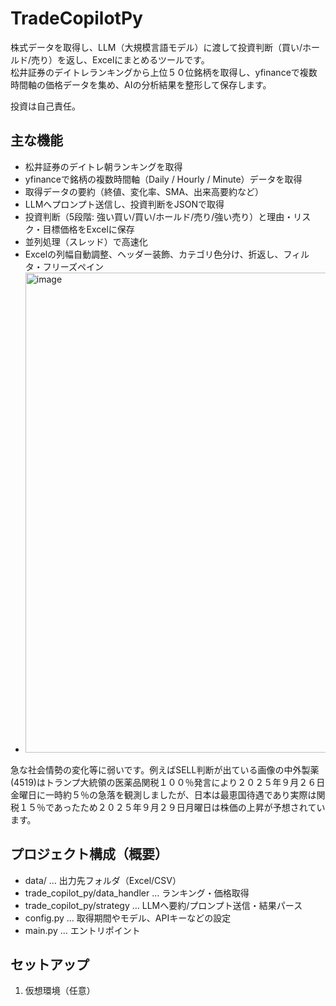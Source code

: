 # TradeCopilotPy

株式データを取得し、LLM（大規模言語モデル）に渡して投資判断（買い/ホールド/売り）を返し、Excelにまとめるツールです。  
松井証券のデイトレランキングから上位５０位銘柄を取得し、yfinanceで複数時間軸の価格データを集め、AIの分析結果を整形して保存します。

投資は自己責任。

## 主な機能

- 松井証券のデイトレ朝ランキングを取得
- yfinanceで銘柄の複数時間軸（Daily / Hourly / Minute）データを取得
- 取得データの要約（終値、変化率、SMA、出来高要約など）
- LLMへプロンプト送信し、投資判断をJSONで取得
- 投資判断（5段階: 強い買い/買い/ホールド/売り/強い売り）と理由・リスク・目標価格をExcelに保存
- 並列処理（スレッド）で高速化
- Excelの列幅自動調整、ヘッダー装飾、カテゴリ色分け、折返し、フィルタ・フリーズペイン
- <img width="1627" height="768" alt="image" src="https://github.com/user-attachments/assets/f88ef1e2-36df-4c8f-b05e-207deaec5c6c" />

急な社会情勢の変化等に弱いです。例えばSELL判断が出ている画像の中外製薬(4519)はトランプ大統領の医薬品関税１００％発言により２０２５年９月２６日金曜日に一時約５％の急落を観測しましたが、日本は最恵国待遇であり実際は関税１５％であったため２０２５年９月２９日月曜日は株価の上昇が予想されています。


## プロジェクト構成（概要）

- data/ … 出力先フォルダ（Excel/CSV）
- trade_copilot_py/data_handler … ランキング・価格取得
- trade_copilot_py/strategy … LLMへ要約/プロンプト送信・結果パース
- config.py … 取得期間やモデル、APIキーなどの設定
- main.py … エントリポイント

## セットアップ

1) 仮想環境（任意）
